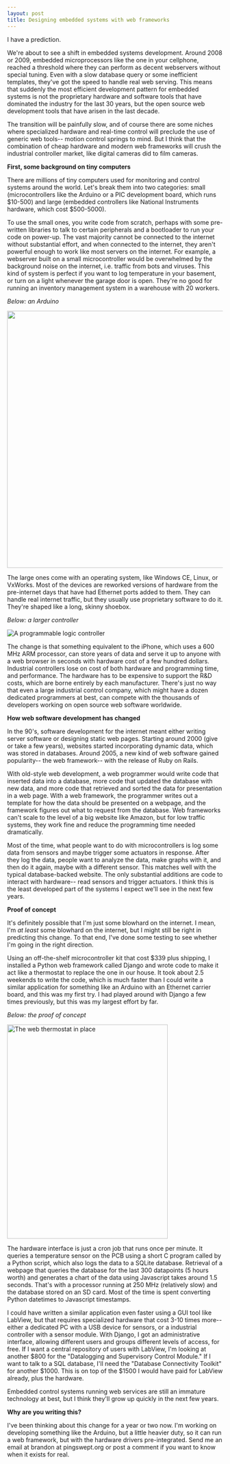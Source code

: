 ```yaml
---
layout: post
title: Designing embedded systems with web frameworks
---
```


I have a prediction.

We're about to see a shift in embedded systems development. Around 2008 or 2009, embedded microprocessors like the one in your cellphone, reached a threshold where they can perform as decent webservers without special tuning. Even with a slow database query or some inefficient templates, they've got the speed to handle real web serving. This means that suddenly the most efficient development pattern for embedded systems is not the proprietary hardware and software tools that have dominated the industry for the last 30 years, but the open source web development tools that have arisen in the last decade. 

The transition will be painfully slow, and of course there are some niches where specialized hardware and real-time control will preclude the use of generic web tools-- motion control springs to mind. But I think that the combination of cheap hardware and modern web frameworks will crush the industrial controller market, like digital cameras did to film cameras.

**First, some background on tiny computers**

There are millions of tiny computers used for monitoring and control systems around the world. Let's break them into two categories: small (microcontrollers like the Arduino or a PIC development board, which runs $10-500) and large (embedded controllers like National Instruments hardware, which cost $500-5000).

To use the small ones, you write code from scratch, perhaps with some pre-written libraries to talk to certain peripherals and a bootloader to run your code on power-up. The vast majority cannot be connected to the internet without substantial effort, and when connected to the internet, they aren't powerful enough to work like most servers on the internet. For example, a webserver built on a small microcontroller would be overwhelmed by the background noise on the internet, i.e. traffic from bots and viruses. This kind of system is perfect if you want to log temperature in your basement, or turn on a light whenever the garage door is open. They're no good for running an inventory management system in a warehouse with 20 workers.

*Below: an Arduino*

<img src="http://upload.wikimedia.org/wikipedia/en/thumb/0/05/Arduino_Duemilanove_2009b.jpg/800px-Arduino_Duemilanove_2009b.jpg" width="600" />

The large ones come with an operating system, like Windows CE, Linux, or VxWorks. Most of the devices are reworked versions of hardware from the pre-internet days that have had Ethernet ports added to them. They can handle real internet traffic, but they usually use proprietary software to do it. They're shaped like a long, skinny shoebox.

*Below: a larger controller*

![A programmable logic controller](http://upload.wikimedia.org/wikipedia/commons/4/42/PLC_Control_Panel.png)

The change is that something equivalent to the iPhone, which uses a 600 MHz ARM processor, can store years of data and serve it up to anyone with a web browser in seconds with hardware cost of a few hundred dollars. Industrial controllers lose on cost of both hardware and programming time, and performance. The hardware has to be expensive to support the R&D costs, which are borne entirely by each manufacturer. There's just no way that even a large industrial control company, which might have a dozen dedicated programmers at best, can compete with the thousands of developers working on open source web software worldwide.

**How web software development has changed**

In the 90's, software development for the internet meant either writing server software or designing static web pages. Starting around 2000 (give or take a few years), websites started incorporating dynamic data, which was stored in databases. Around 2005, a new kind of web software gained popularity-- the web framework-- with the release of Ruby on Rails.

With old-style web development, a web programmer would write code that inserted data into a database, more code that updated the database with new data, and more code that retrieved and sorted the data for presentation in a web page. With a web framework, the programmer writes out a template for how the data should be presented on a webpage, and the framework figures out what to request from the database. Web frameworks can't scale to the level of a big website like Amazon, but for low traffic systems, they work fine and reduce the programming time needed dramatically.

Most of the time, what people want to do with microcontrollers is log some data from sensors and maybe trigger some actuators in response. After they log the data, people want to analyze the data, make graphs with it, and then do it again, maybe with a different sensor. This matches well with the typical database-backed website. The only substantial additions are code to interact with hardware-- read sensors and trigger actuators. I think this is the least developed part of the systems I expect we'll see in the next few years.

**Proof of concept**

It's definitely possible that I'm just some blowhard on the internet. I mean, I'm *at least* some blowhard on the internet, but I might still be right in predicting this change. To that end, I've done some testing to see whether I'm going in the right direction.

Using an off-the-shelf microcontroller kit that cost $339 plus shipping, I installed a Python web framework called Django and wrote code to make it act like a thermostat to replace the one in our house. It took about 2.5 weekends to write the code, which is much faster than I could write a similar application for something like an Arduino with an Ethernet carrier board, and this was my first try. I had played around with Django a few times previously, but this was my largest effort by far.

*Below: the proof of concept*

<a href="http://www.flickr.com/photos/pingswept/4361956125/"><img src="http://farm5.static.flickr.com/4014/4361956125_b8c6d6bb58.jpg" width="375" height="500" alt="The web thermostat in place" /></a>

The hardware interface is just a cron job that runs once per minute. It queries a temperature sensor on the PCB using a short C program called by a Python script, which also logs the data to a SQLite database. Retrieval of a webpage that queries the database for the last 300 datapoints (5 hours worth) and generates a chart of the data using Javascript takes around 1.5 seconds. That's with a processor running at 250 MHz (relatively slow) and the database stored on an SD card. Most of the time is spent converting Python datetimes to Javascript timestamps.

I could have written a similar application even faster using a GUI tool like LabView, but that requires specialized hardware that cost 3-10 times more-- either a dedicated PC with a USB device for sensors, or a industrial controller with a sensor module. With Django, I got an administrative interface, allowing different users and groups different levels of access, for free. If I want a central repository of users with LabView, I'm looking at another $800 for the "Datalogging and Supervisory Control Module." If I want to talk to a SQL database, I'll need the "Database Connectivity Toolkit" for another $1000. This is on top of the $1500 I would have paid for LabView already, plus the hardware.

Embedded control systems running web services are still an immature technology at best, but I think they'll grow up quickly in the next few years.

**Why are you writing this?**

I've been thinking about this change for a year or two now. I'm working on developing something like the Arduino, but a little heavier duty, so it can run a web framework, but with the hardware drivers pre-integrated. Send me an email at brandon at pingswept.org or post a comment if you want to know when it exists for real.
